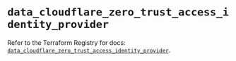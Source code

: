 # `data_cloudflare_zero_trust_access_identity_provider`

Refer to the Terraform Registry for docs: [`data_cloudflare_zero_trust_access_identity_provider`](https://registry.terraform.io/providers/cloudflare/cloudflare/4.52.0/docs/data-sources/zero_trust_access_identity_provider).
